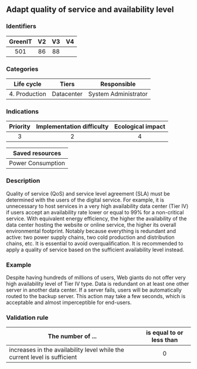 ## Adapt quality of service and availability level

### Identifiers

| GreenIT | V2  | V3  |  V4  |
|:-------:|:---:|:---:|:----:|
|   501   |  86 | 88  |      |

### Categories

|  Life cycle   |   Tiers    |     Responsible      |
|:-------------:|:----------:|:--------------------:|
| 4. Production | Datacenter | System Administrator |

### Indications

|      Priority      |      Implementation difficulty      | Ecological impact |
|:------------------:|:-----------------------------------:|:-----------------:|
|         3          |                  2                  |         4         |

|                      Saved resources                      |
|:---------------------------------------------------------:|
|                     Power Consumption                     |

### Description

Quality of service (QoS) and service level agreement (SLA) must be determined with the users of the digital service.
For example, it is unnecessary to host services in a very high availability data center (Tier IV) if users accept an 
availability rate lower or equal to 99% for a non-critical service. With equivalent energy efficiency, the higher the 
availability of the data center hosting the website or online service, the higher its overall environmental footprint. 
Notably because everything is redundant and active: two power supply chains, two cold production and distribution chains, etc.
It is essential to avoid overqualification.
It is recommended to apply a quality of service based on the sufficient availability level instead.

### Example

Despite having hundreds of millions of users, Web giants do not offer very high availability level of Tier IV type. 
Data is redundant on at least one other server in another data center. If a server fails, users will be automatically routed to the backup server. 
This action may take a few seconds, which is acceptable and almost imperceptible for end-users.

### Validation rule

| The number of ...                                                         | is equal to or less than |  
|---------------------------------------------------------------------------|:------------------------:|
| increases in the availability level while the current level is sufficient |            0             |
